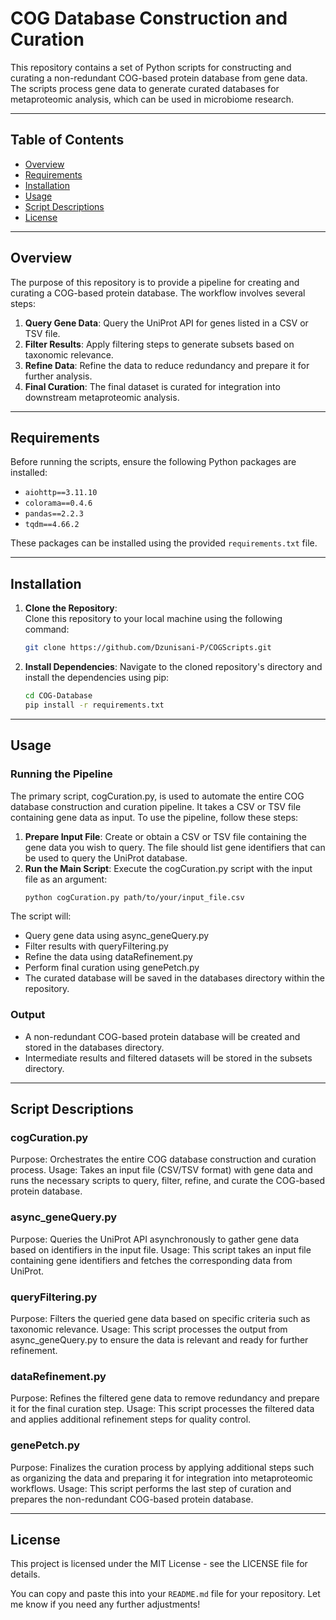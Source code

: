 # COG Database Construction and Curation

This repository contains a set of Python scripts for constructing and curating a non-redundant COG-based protein database from gene data. The scripts process gene data to generate curated databases for metaproteomic analysis, which can be used in microbiome research.

---

## Table of Contents

- [Overview](#overview)
- [Requirements](#requirements)
- [Installation](#installation)
- [Usage](#usage)
- [Script Descriptions](#script-descriptions)
- [License](#license)

---

## Overview

The purpose of this repository is to provide a pipeline for creating and curating a COG-based protein database. The workflow involves several steps:

1. **Query Gene Data**: Query the UniProt API for genes listed in a CSV or TSV file.
2. **Filter Results**: Apply filtering steps to generate subsets based on taxonomic relevance.
3. **Refine Data**: Refine the data to reduce redundancy and prepare it for further analysis.
4. **Final Curation**: The final dataset is curated for integration into downstream metaproteomic analysis.

---

## Requirements

Before running the scripts, ensure the following Python packages are installed:

- `aiohttp==3.11.10`
- `colorama==0.4.6`
- `pandas==2.2.3`
- `tqdm==4.66.2`

These packages can be installed using the provided `requirements.txt` file.

---

## Installation

1. **Clone the Repository**:  
   Clone this repository to your local machine using the following command:

   ```bash
   git clone https://github.com/Dzunisani-P/COGScripts.git

2. **Install Dependencies**:
    Navigate to the cloned repository's directory and install the dependencies using pip:
    ```bash
    cd COG-Database
    pip install -r requirements.txt

---

## Usage

### Running the Pipeline
The primary script, cogCuration.py, is used to automate the entire COG database construction and curation pipeline. It takes a CSV or TSV file containing gene data as input.
To use the pipeline, follow these steps:

1. **Prepare Input File**:
    Create or obtain a CSV or TSV file containing the gene data you wish to query. The file should list gene identifiers that can be used to query the UniProt database.
2. **Run the Main Script**:
    Execute the cogCuration.py script with the input file as an argument:
    ```bash
    python cogCuration.py path/to/your/input_file.csv

The script will:
- Query gene data using async_geneQuery.py
- Filter results with queryFiltering.py
- Refine the data using dataRefinement.py
- Perform final curation using genePetch.py
- The curated database will be saved in the databases directory within the repository.

### Output
- A non-redundant COG-based protein database will be created and stored in the databases directory.
- Intermediate results and filtered datasets will be stored in the subsets directory.

---

## Script Descriptions

### cogCuration.py
Purpose: Orchestrates the entire COG database construction and curation process.
Usage: Takes an input file (CSV/TSV format) with gene data and runs the necessary scripts to query, filter, refine, and curate the COG-based protein database.
### async_geneQuery.py
Purpose: Queries the UniProt API asynchronously to gather gene data based on identifiers in the input file.
Usage: This script takes an input file containing gene identifiers and fetches the corresponding data from UniProt.
### queryFiltering.py
Purpose: Filters the queried gene data based on specific criteria such as taxonomic relevance.
Usage: This script processes the output from async_geneQuery.py to ensure the data is relevant and ready for further refinement.
### dataRefinement.py
Purpose: Refines the filtered gene data to remove redundancy and prepare it for the final curation step.
Usage: This script processes the filtered data and applies additional refinement steps for quality control.
### genePetch.py
Purpose: Finalizes the curation process by applying additional steps such as organizing the data and preparing it for integration into metaproteomic workflows.
Usage: This script performs the last step of curation and prepares the non-redundant COG-based protein database.

---

## License

This project is licensed under the MIT License - see the LICENSE file for details.

You can copy and paste this into your `README.md` file for your repository. Let me know if you need any further adjustments!





